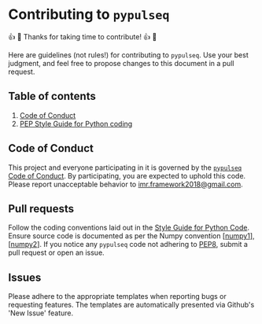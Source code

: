 # Contributing to `pypulseq`
:thumbsup: :tada: Thanks for taking time to contribute! :thumbsup: :tada:

Here are guidelines (not rules!) for contributing to `pypulseq`. Use your best judgment, and feel free to propose 
changes to this document in a pull request.

## Table of contents
1. [Code of Conduct](#code-of-conduct)
2. [PEP Style Guide for Python coding](#style-guide-for-python-code)

## Code of Conduct
This project and everyone participating in it is governed by the 
[`pypulseq` Code of Conduct][code_of_conduct].
By participating, you are expected to uphold this code. Please report unacceptable behavior to 
[imr.framework2018@gmail.com][email].

## Pull requests
Follow the coding conventions laid out in the [Style Guide for Python Code](style_guide). Ensure source code is 
documented as per the Numpy convention [[numpy1]], [[numpy2]]. If you notice any `pypulseq` code not adhering to 
[PEP8](style-guide), submit a pull request or open an issue.

## Issues
Please adhere to the appropriate templates when reporting bugs or requesting features. The templates are automatically 
presented via Github's 'New Issue' feature.

[email]: mailto:imr.framework2018@gmail.com
[code_of_conduct]: https://github.com/imr-framework/pypulseq/blob/master/CODE_OF_CONDUCT.md
[style_guide]: https://www.python.org/dev/peps/pep-0008/
[numpy1]: https://numpydoc.readthedocs.io/en/latest/format.html
[numpy2]: https://sphinxcontrib-napoleon.readthedocs.io/en/latest/example_numpy.html